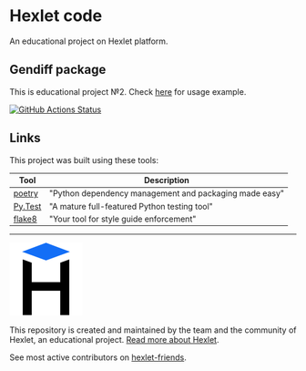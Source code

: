 # Hexlet code

An educational project on Hexlet platform.

## Gendiff package

This is educational project №2. Check [here](https://asciinema.org/connect/a504526e-a5f6-4cec-81b2-8d7a814042cc) for usage example.

[![GitHub Actions Status](https://github.com/V-for-Vinney/python-project-lvl2/workflows/hexlet-check/badge.svg)](https://github.com/V-for-Vinney/python-project-lvl2/actions)

## Links

This project was built using these tools:

| Tool                                                                        | Description                                             |
|-----------------------------------------------------------------------------|---------------------------------------------------------|
| [poetry](https://python-poetry.org/)                                        | "Python dependency management and packaging made easy"  |
| [Py.Test](https://pytest.org)                                               | "A mature full-featured Python testing tool"            |
| [flake8](https://flake8.pycqa.org/)                                         | "Your tool for style guide enforcement" |

---

[![Hexlet Ltd. logo](https://raw.githubusercontent.com/Hexlet/assets/master/images/hexlet_logo128.png)](https://hexlet.io/?utm_source=github&utm_medium=link&utm_campaign=python-package)

This repository is created and maintained by the team and the community of Hexlet, an educational project. [Read more about Hexlet](https://hexlet.io/?utm_source=github&utm_medium=link&utm_campaign=python-package).

See most active contributors on [hexlet-friends](https://friends.hexlet.io/).
